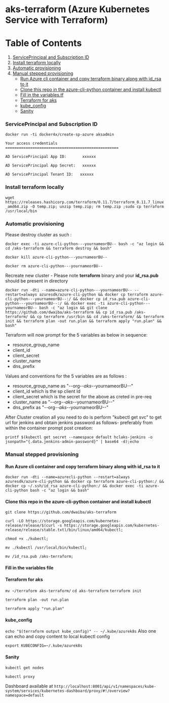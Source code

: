 # aks-terraform (Azure Kubernetes Service with Terraform)


Table of Contents
=================

1. [ServicePrincipal and Subscription ID](#serviceprincipal-and-subscription-id)
2. [Install terraform locally](#install-terraform-locally)
3. [Automatic provisioning](#automatic-provisioning)
4. [Manual stepped provisioning](#manual-stepped-provisioning)
   * [ Run Azure cli container and  copy terraform binary along with id_rsa to it](#run-azure-cli-container-and-copy-terraform-binary-along-with-id_rsa-to-it)
   * [Clone this repo in the azure-cli-python container and install kubectl](#clone-this-repo-in-the-azure-cli-python-container-and-install-kubectl)
   * [Fill in the variables.tf](#fill-in-the-variables-file)
   * [Terraform for aks](#terraform-for-aks)
   * [kube_config](#kube_config)
   * [Sanity](#sanity)

### ServicePrincipal and Subscription ID
`docker run -ti docker4x/create-sp-azure aksadmin`

`Your access credentials ==================================================`

`AD ServicePrincipal App ID:       xxxxxx `

`AD ServicePrincipal App Secret:   xxxxxx `

`AD ServicePrincipal Tenant ID:   xxxxxx`

### Install terraform locally
`wget https://releases.hashicorp.com/terraform/0.11.7/terraform_0.11.7_linux_amd64.zip -O temp.zip; unzip temp.zip; rm temp.zip ;sudo cp terraform /usr/local/bin`
### Automatic provisioning
Please destroy cluster as such :

`docker exec -ti azure-cli-python---yournameorBU-- bash -c "az login && cd /aks-terraform && terraform destroy && bash"`

`docker kill azure-cli-python---yournameorBU--`

`docker rm azure-cli-python---yournameorBU--`

Recreate new cluster - Please note **terraform** binary and your **id_rsa.pub** should be present in directory

`docker run -dti --name=azure-cli-python---yournameorBU-- --restart=always azuresdk/azure-cli-python && docker cp terraform azure-cli-python---yournameorBU--:/ && docker cp id_rsa.pub azure-cli-python---yournameorBU--:/ && docker exec -ti azure-cli-python---yournameorBU-- bash -c "az login && git clone https://github.com/dwaiba/aks-terraform && cp id_rsa.pub /aks-terraform/ && cp terraform /usr/bin && cd /aks-terraform/ && terraform init && terraform plan -out run.plan && terraform apply "run.plan" && bash"`

Terraform will now prompt for the 5 variables as below in sequence:

* resource_group_name
* client_id
* client_secret
* cluster_name
* dns_prefix

Values and conventions for the 5 variables are as follows : 

* resource_group_name as "--org--_aks_--yournameorBU--"
* client_id which is the sp client Id
* client_secret which is the secret for the above as creted in pre-req
* cluster_name as "--org--_aks_--yournameorBU--"
* dns_prefix as "--org--_aks_--yournameorBU--"
  
After Cluster creation  all you need to do is perform "kubectl get svc" to get url for jenkins and obtain jenkins password as follows- preferably from within the container prompt post creation:

`printf $(kubectl get secret --namespace default hclaks-jenkins -o jsonpath="{.data.jenkins-admin-password}" | base64 -d);echo`


### Manual stepped provisioning
#### Run Azure cli container and copy terraform binary along with id_rsa to it

`docker run -dti --name=azurecli-python --restart=always azuresdk/azure-cli-python && docker cp terraform azure-cli-python:/ && docker cp ~/.ssh/id_rsa azure-cli-python:/ && docker exec -ti azure-cli-python bash -c "az login && bash"`

#### Clone this repo in the azure-cli-python container and install kubectl
`git clone https://github.com/dwaiba/aks-terraform`

`curl -LO https://storage.googleapis.com/kubernetes-release/release/$(curl -s https://storage.googleapis.com/kubernetes-release/release/stable.txt)/bin/linux/amd64/kubectl;`

`chmod +x ./kubectl;`

`mv ./kubectl /usr/local/bin/kubectl;`

`mv /id_rsa.pub /aks-terraform;`

#### Fill in the variables file

#### Terraform for aks
`mv ~/terraform aks-terraform/`
`cd aks-terraform`
`terraform init`

`terraform plan -out run.plan`

`terraform apply "run.plan"`

#### kube_config
`echo "$(terraform output kube_config)" -- ~/.kube/azurek8s`
Also one can echo and copy content to local kubectl config

`export KUBECONFIG=~/.kube/azurek8s`

#### Sanity
`kubectl get nodes`

`kubectl proxy`

Dashboard available at `http://localhost:8001/api/v1/namespaces/kube-system/services/kubernetes-dashboard/proxy/#!/overview?namespace=default`
